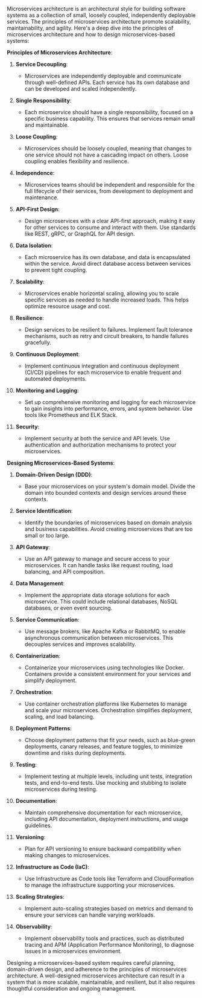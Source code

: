 Microservices architecture is an architectural style for building software systems as a collection of small, loosely coupled, independently deployable services. The principles of microservices architecture promote scalability, maintainability, and agility. Here's a deep dive into the principles of microservices architecture and how to design microservices-based systems:

**Principles of Microservices Architecture**:

1. **Service Decoupling**:
   - Microservices are independently deployable and communicate through well-defined APIs. Each service has its own database and can be developed and scaled independently.

2. **Single Responsibility**:
   - Each microservice should have a single responsibility, focused on a specific business capability. This ensures that services remain small and maintainable.

3. **Loose Coupling**:
   - Microservices should be loosely coupled, meaning that changes to one service should not have a cascading impact on others. Loose coupling enables flexibility and resilience.

4. **Independence**:
   - Microservices teams should be independent and responsible for the full lifecycle of their services, from development to deployment and maintenance.

5. **API-First Design**:
   - Design microservices with a clear API-first approach, making it easy for other services to consume and interact with them. Use standards like REST, gRPC, or GraphQL for API design.

6. **Data Isolation**:
   - Each microservice has its own database, and data is encapsulated within the service. Avoid direct database access between services to prevent tight coupling.

7. **Scalability**:
   - Microservices enable horizontal scaling, allowing you to scale specific services as needed to handle increased loads. This helps optimize resource usage and cost.

8. **Resilience**:
   - Design services to be resilient to failures. Implement fault tolerance mechanisms, such as retry and circuit breakers, to handle failures gracefully.

9. **Continuous Deployment**:
   - Implement continuous integration and continuous deployment (CI/CD) pipelines for each microservice to enable frequent and automated deployments.

10. **Monitoring and Logging**:
    - Set up comprehensive monitoring and logging for each microservice to gain insights into performance, errors, and system behavior. Use tools like Prometheus and ELK Stack.

11. **Security**:
    - Implement security at both the service and API levels. Use authentication and authorization mechanisms to protect your microservices.

**Designing Microservices-Based Systems**:

1. **Domain-Driven Design (DDD)**:
   - Base your microservices on your system's domain model. Divide the domain into bounded contexts and design services around these contexts.

2. **Service Identification**:
   - Identify the boundaries of microservices based on domain analysis and business capabilities. Avoid creating microservices that are too small or too large.

3. **API Gateway**:
   - Use an API gateway to manage and secure access to your microservices. It can handle tasks like request routing, load balancing, and API composition.

4. **Data Management**:
   - Implement the appropriate data storage solutions for each microservice. This could include relational databases, NoSQL databases, or even event sourcing.

5. **Service Communication**:
   - Use message brokers, like Apache Kafka or RabbitMQ, to enable asynchronous communication between microservices. This decouples services and improves scalability.

6. **Containerization**:
   - Containerize your microservices using technologies like Docker. Containers provide a consistent environment for your services and simplify deployment.

7. **Orchestration**:
   - Use container orchestration platforms like Kubernetes to manage and scale your microservices. Orchestration simplifies deployment, scaling, and load balancing.

8. **Deployment Patterns**:
   - Choose deployment patterns that fit your needs, such as blue-green deployments, canary releases, and feature toggles, to minimize downtime and risks during deployments.

9. **Testing**:
   - Implement testing at multiple levels, including unit tests, integration tests, and end-to-end tests. Use mocking and stubbing to isolate microservices during testing.

10. **Documentation**:
    - Maintain comprehensive documentation for each microservice, including API documentation, deployment instructions, and usage guidelines.

11. **Versioning**:
    - Plan for API versioning to ensure backward compatibility when making changes to microservices.

12. **Infrastructure as Code (IaC)**:
    - Use Infrastructure as Code tools like Terraform and CloudFormation to manage the infrastructure supporting your microservices.

13. **Scaling Strategies**:
    - Implement auto-scaling strategies based on metrics and demand to ensure your services can handle varying workloads.

14. **Observability**:
    - Implement observability tools and practices, such as distributed tracing and APM (Application Performance Monitoring), to diagnose issues in a microservices environment.

Designing a microservices-based system requires careful planning, domain-driven design, and adherence to the principles of microservices architecture. A well-designed microservices architecture can result in a system that is more scalable, maintainable, and resilient, but it also requires thoughtful consideration and ongoing management.